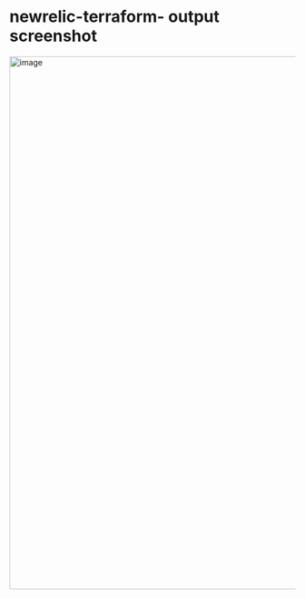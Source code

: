 # newrelic-terraform- output screenshot
<img width="938" alt="image" src="https://github.com/Chitra1511/newrelic-terraform-/assets/115211046/7c807a7d-c3bf-4249-96f8-599d3a1181bc">
